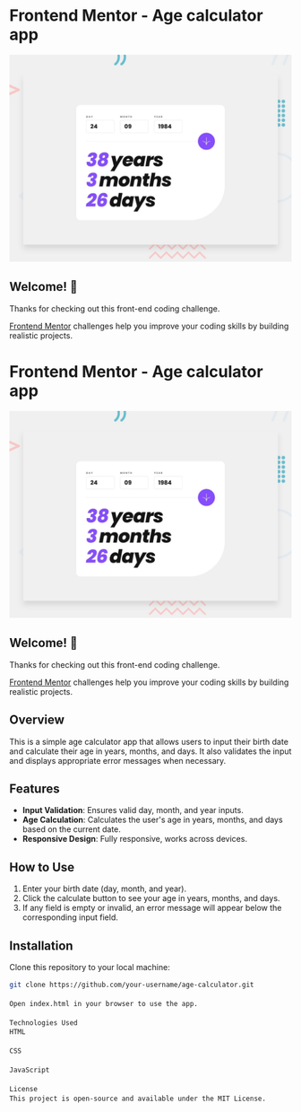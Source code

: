 # Frontend Mentor - Age calculator app

![Design preview for the Age calculator app coding challenge](preview.jpg)

## Welcome! 👋

Thanks for checking out this front-end coding challenge.

[Frontend Mentor](https://www.frontendmentor.io) challenges help you improve your coding skills by building realistic projects.

# Frontend Mentor - Age calculator app

![Design preview for the Age calculator app coding challenge](preview.jpg)

## Welcome! 👋

Thanks for checking out this front-end coding challenge.

[Frontend Mentor](https://www.frontendmentor.io) challenges help you improve your coding skills by building realistic projects.

## Overview

This is a simple age calculator app that allows users to input their birth date and calculate their age in years, months, and days. It also validates the input and displays appropriate error messages when necessary.

## Features

- **Input Validation**: Ensures valid day, month, and year inputs.
- **Age Calculation**: Calculates the user's age in years, months, and days based on the current date.
- **Responsive Design**: Fully responsive, works across devices.

## How to Use

1. Enter your birth date (day, month, and year).
2. Click the calculate button to see your age in years, months, and days.
3. If any field is empty or invalid, an error message will appear below the corresponding input field.

## Installation

Clone this repository to your local machine:

```bash
git clone https://github.com/your-username/age-calculator.git

Open index.html in your browser to use the app.

Technologies Used
HTML

CSS

JavaScript

License
This project is open-source and available under the MIT License.
```
